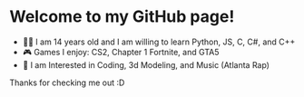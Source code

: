 # Welcome to my GitHub page!

- 🧑‍💻 I am 14 years old and I am willing to learn Python, JS, C, C#, and C++
- 🎮 Games I enjoy: CS2, Chapter 1 Fortnite, and GTA5
- 💯 I am Interested in Coding, 3d Modeling, and Music (Atlanta Rap)

Thanks for checking me out :D
<br><br>
